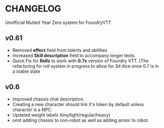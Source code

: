 # CHANGELOG

Unofficial Mutant Year Zero system for FoundryVTT

## v0.61
- Removed **effect** field from talents and abilities
- Increased **Skill description** field to accompany longer texts.
- Quick Fix for **Rolls** to work with **0.7x** version of Foundry VTT. (The refactoring for roll system in progress to allow for 3d dice once 0.7 is in a stable state

## v0.6

- Improved chassis chat description.
- Creating a new character should link it's token by default unless character is a NPC.
- Updated weight labels (tiny/light/regular/heavy)
- omit adding chassis to non-robot as well as adding armor to robot.
